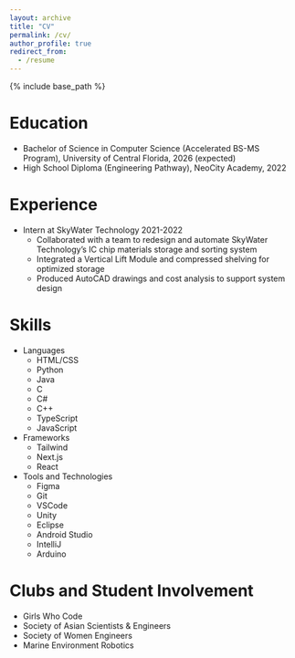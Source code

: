 ```yaml
---
layout: archive
title: "CV"
permalink: /cv/
author_profile: true
redirect_from:
  - /resume
---
```


{% include base_path %}

Education
======
* Bachelor of Science in Computer Science (Accelerated BS-MS Program), University of Central Florida, 2026 (expected)
* High School Diploma (Engineering Pathway), NeoCity Academy, 2022

Experience
======
* Intern at SkyWater Technology 2021-2022
  * Collaborated with a team to redesign and automate SkyWater Technology’s IC chip materials storage and sorting system
  * Integrated a Vertical Lift Module and compressed shelving for optimized storage
  * Produced AutoCAD drawings and cost analysis to support system design
  
Skills
======
* Languages
  * HTML/CSS
  * Python
  * Java
  * C
  * C#
  * C++
  * TypeScript
  * JavaScript
* Frameworks
  * Tailwind
  * Next.js
  * React
* Tools and Technologies
  * Figma
  * Git
  * VSCode
  * Unity
  * Eclipse
  * Android Studio
  * IntelliJ
  * Arduino


Clubs and Student Involvement
======
* Girls Who Code
* Society of Asian Scientists & Engineers
* Society of Women Engineers
* Marine Environment Robotics

